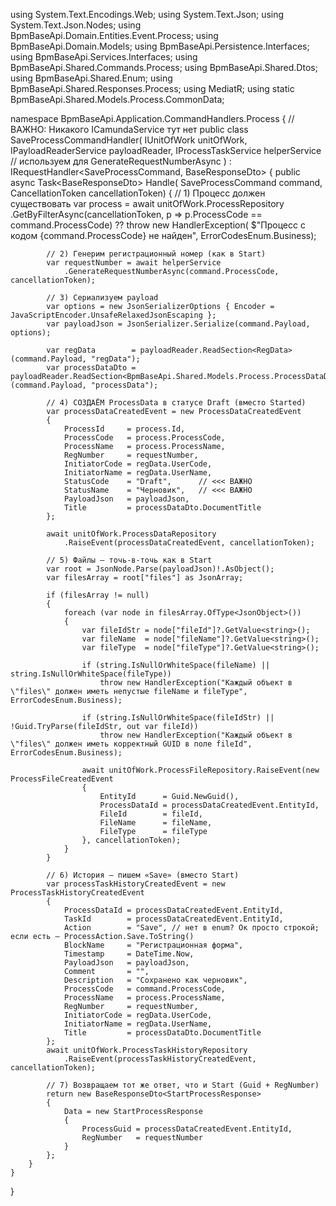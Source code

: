 using System.Text.Encodings.Web;
using System.Text.Json;
using System.Text.Json.Nodes;
using BpmBaseApi.Domain.Entities.Event.Process;
using BpmBaseApi.Domain.Models;
using BpmBaseApi.Persistence.Interfaces;
using BpmBaseApi.Services.Interfaces;
using BpmBaseApi.Shared.Commands.Process;
using BpmBaseApi.Shared.Dtos;
using BpmBaseApi.Shared.Enum;
using BpmBaseApi.Shared.Responses.Process;
using MediatR;
using static BpmBaseApi.Shared.Models.Process.CommonData;

namespace BpmBaseApi.Application.CommandHandlers.Process
{
    // ВАЖНО: Никакого ICamundaService тут нет
    public class SaveProcessCommandHandler(
        IUnitOfWork unitOfWork,
        IPayloadReaderService payloadReader,
        IProcessTaskService helperService   // используем для GenerateRequestNumberAsync
    ) : IRequestHandler<SaveProcessCommand, BaseResponseDto<StartProcessResponse>>
    {
        public async Task<BaseResponseDto<StartProcessResponse>> Handle(
            SaveProcessCommand command,
            CancellationToken cancellationToken)
        {
            // 1) Процесс должен существовать
            var process = await unitOfWork.ProcessRepository
                .GetByFilterAsync(cancellationToken, p => p.ProcessCode == command.ProcessCode)
                ?? throw new HandlerException(
                    $"Процесс с кодом {command.ProcessCode} не найден",
                    ErrorCodesEnum.Business);

            // 2) Генерим регистрационный номер (как в Start)
            var requestNumber = await helperService
                .GenerateRequestNumberAsync(command.ProcessCode, cancellationToken);

            // 3) Сериализуем payload
            var options = new JsonSerializerOptions { Encoder = JavaScriptEncoder.UnsafeRelaxedJsonEscaping };
            var payloadJson = JsonSerializer.Serialize(command.Payload, options);

            var regData        = payloadReader.ReadSection<RegData>(command.Payload, "regData");
            var processDataDto = payloadReader.ReadSection<BpmBaseApi.Shared.Models.Process.ProcessDataDto>(command.Payload, "processData");

            // 4) СОЗДАЁМ ProcessData в статусе Draft (вместо Started)
            var processDataCreatedEvent = new ProcessDataCreatedEvent
            {
                ProcessId     = process.Id,
                ProcessCode   = process.ProcessCode,
                ProcessName   = process.ProcessName,
                RegNumber     = requestNumber,
                InitiatorCode = regData.UserCode,
                InitiatorName = regData.UserName,
                StatusCode    = "Draft",      // <<< ВАЖНО
                StatusName    = "Черновик",   // <<< ВАЖНО
                PayloadJson   = payloadJson,
                Title         = processDataDto.DocumentTitle
            };

            await unitOfWork.ProcessDataRepository
                .RaiseEvent(processDataCreatedEvent, cancellationToken);

            // 5) Файлы — точь-в-точь как в Start
            var root = JsonNode.Parse(payloadJson)!.AsObject();
            var filesArray = root["files"] as JsonArray;

            if (filesArray != null)
            {
                foreach (var node in filesArray.OfType<JsonObject>())
                {
                    var fileIdStr = node["fileId"]?.GetValue<string>();
                    var fileName  = node["fileName"]?.GetValue<string>();
                    var fileType  = node["fileType"]?.GetValue<string>();

                    if (string.IsNullOrWhiteSpace(fileName) || string.IsNullOrWhiteSpace(fileType))
                        throw new HandlerException("Каждый объект в \"files\" должен иметь непустые fileName и fileType", ErrorCodesEnum.Business);

                    if (string.IsNullOrWhiteSpace(fileIdStr) || !Guid.TryParse(fileIdStr, out var fileId))
                        throw new HandlerException("Каждый объект в \"files\" должен иметь корректный GUID в поле fileId", ErrorCodesEnum.Business);

                    await unitOfWork.ProcessFileRepository.RaiseEvent(new ProcessFileCreatedEvent
                    {
                        EntityId      = Guid.NewGuid(),
                        ProcessDataId = processDataCreatedEvent.EntityId,
                        FileId        = fileId,
                        FileName      = fileName,
                        FileType      = fileType
                    }, cancellationToken);
                }
            }

            // 6) История — пишем «Save» (вместо Start)
            var processTaskHistoryCreatedEvent = new ProcessTaskHistoryCreatedEvent
            {
                ProcessDataId = processDataCreatedEvent.EntityId,
                TaskId        = processDataCreatedEvent.EntityId,
                Action        = "Save", // нет в enum? Ок просто строкой; если есть — ProcessAction.Save.ToString()
                BlockName     = "Регистрационная форма",
                Timestamp     = DateTime.Now,
                PayloadJson   = payloadJson,
                Comment       = "",
                Description   = "Сохранено как черновик",
                ProcessCode   = command.ProcessCode,
                ProcessName   = process.ProcessName,
                RegNumber     = requestNumber,
                InitiatorCode = regData.UserCode,
                InitiatorName = regData.UserName,
                Title         = processDataDto.DocumentTitle
            };
            await unitOfWork.ProcessTaskHistoryRepository
                .RaiseEvent(processTaskHistoryCreatedEvent, cancellationToken);

            // 7) Возвращаем тот же ответ, что и Start (Guid + RegNumber)
            return new BaseResponseDto<StartProcessResponse>
            {
                Data = new StartProcessResponse
                {
                    ProcessGuid = processDataCreatedEvent.EntityId,
                    RegNumber   = requestNumber
                }
            };
        }
    }
}
